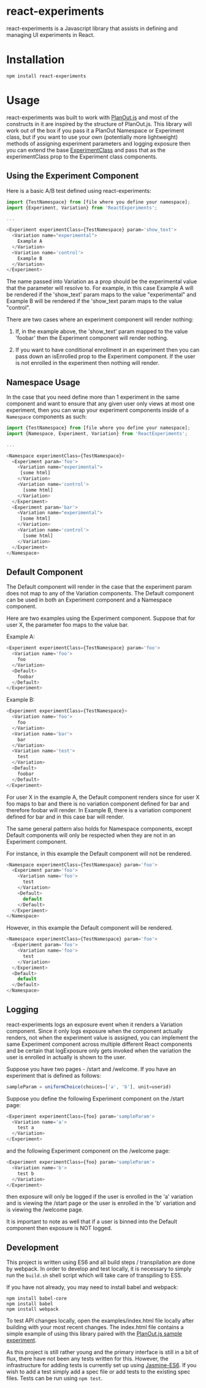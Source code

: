 react-experiments
====================

react-experiments is a Javascript library that assists in defining and managing UI experiments in React.

# Installation

```
npm install react-experiments
```

# Usage

react-experiments was built to work with [PlanOut.js](https://www.github.com/HubSpot/PlanOut.js) and most of the constructs in it are inspired by the structure of PlanOut.js. This library will work out of the box if you pass it a PlanOut Namespace or Experiment class, but if you want to use your own (potentially more lightweight) methods of assigning experiment parameters and logging exposure then you can extend the base [ExperimentClass](https://github.com/HubSpot/react-experiments/blob/master/src/experimentClass.js) and pass that as the experimentClass prop to the Experiment class components.

## Using the Experiment Component

Here is a basic A/B test defined using react-experiments:

```javascript
import {TestNamespace} from [file where you define your namespace];
import {Experiment, Variation} from 'ReactExperiments';

...

<Experiment experimentClass={TestNamespace} param='show_text'>
  <Variation name="experimental">    
    Example A  
  </Variation>   
  <Variation name='control'>   
    Example B  
  </Variation>   
</Experiment>
```

The name passed into Variation as a prop should be the experimental value that the parameter will resolve to. For example, in this case Example A will be rendered if the 'show_text' param maps to the value "experimental" and Example B will be rendered if the 'show_text param maps to the value "control".

There are two cases where an experiment component will render nothing:

1) If, in the example above, the 'show_text' param mapped to the value 'foobar' then the Experiment component will render nothing. 

2) If you want to have conditional enrollment in an experiment then you can pass down an isEnrolled prop to the Experiment component. If the user is not enrolled in the experiment then nothing will render.

## Namespace Usage

In the case that you need define more than 1 experiment in the same component and want to ensure that any given user only views at most one experiment, then you can wrap your experiment components inside of a ```Namespace``` components as such:

```javascript
import {TestNamespace} from [file where you define your namespace];
import {Namespace, Experiment, Variation} from 'ReactExperiments';

...

<Namespace experimentClass={TestNamespace}>
  <Experiment param='foo'>
    <Variation name="experimental">    
     [some html]   
    </Variation>   
    <Variation name='control'>   
      [some html]   
    </Variation>   
  </Experiment>
  <Experiment param='bar'>
    <Variation name="experimental">    
     [some html]   
    </Variation>   
    <Variation name='control'>   
      [some html]   
    </Variation>   
  </Experiment>
</Namespace>
```

## Default Component

The Default component will render in the case that the experiment param does not map to any of the Variation components. The Default component can be used in both an Experiment component and a Namespace component.

Here are two examples using the Experiment component. Suppose that for user X, the parameter foo maps to the value bar.

Example A:
```javascript
<Experiment experimentClass={TestNamespace} param='foo'>
  <Variation name='foo'>
    foo
  </Variation>
  <Default>
    foobar
  </Default>
</Experiment>
```
Example B:
```javascript
<Experiment experimentClass={TestNamespace}>
  <Variation name='foo'>
    foo
  </Variation>
  <Variation name='bar'>
    bar
  </Variation>
  <Variation name='test'>
    test
  </Variation>
  <Default>
    foobar
  </Default>
</Experiment>
```

For user X in the example A, the Default component renders since for user X foo maps to bar and there is no variation component defined for bar and therefore foobar will render.
In Example B, there is a variation component defined for bar and in this case bar will render.

The same general pattern also holds for Namespace components, except Default components will only be respected when they are not in an Experiment component.

For instance, in this example the Default component will not be rendered.
```javascript
<Namespace experimentClass={TestNamespace} param='foo'>
  <Experiment param='foo'>
    <Variation name='foo'>
      test
    </Variation>
    <Default>
      default
    </Default>
  </Experiment>
</Namespace>
```

However, in this example the Default component will be rendered.
```javascript
<Namespace experimentClass={TestNamespace} param='foo'>
  <Experiment param='foo'>
    <Variation name='foo'>
      test
    </Variation>
  </Experiment>
  <Default>
    default
  </Default>
</Namespace>
```

## Logging

react-experiments logs an exposure event when it renders a Variation component. Since it only logs exposure when the component actually renders, not when the experiment value is assigned, you can implement the same Experiment component across multiple different React components and be certain that logExposure only gets invoked when the variation the user is enrolled in actually is shown to the user.

Suppose you have two pages - /start and /welcome. If you have an experiment that is defined as follows:

```javascript
sampleParam = uniformChoice(choices=['a', 'b'], unit=userid)
```

Suppose you define the following Experiment component on the /start page:
```javascript
<Experiment experimentClass={foo} param='sampleParam'>
  <Variation name='a'>
    test a
  </Variation>
</Experiment>
```

and the following Experiment component on the /welcome page:
```javascript
<Experiment experimentClass={foo} param='sampleParam'>
  <Variation name='b'>
    test b
  </Variation>
</Experiment>
```

then exposure will only be logged if the user is enrolled in the 'a' variation and is viewing the /start page or the user is enrolled in the 'b' variation and is viewing the /welcome page.

It is important to note as well that if a user is binned into the Default component then exposure is NOT logged.

## Development

This project is written using ES6 and all build steps / transpilation are done by webpack. In order to develop and test locally, it is necessary to simply run the ```build.sh``` shell script which will take care of transpiling to ES5.

If you have not already, you may need to install babel and webpack:

```
npm install babel-core
npm install babel
npm install webpack
```

To test API changes locally, open the examples/index.html file locally after building with your most recent changes. The index.html file contains a simple example of using this library paired with the [PlanOut.js sample experiment](https://github.com/HubSpot/PlanOut.js/blob/master/examples/sample_planout_es5.js).

As this project is still rather young and the primary interface is still in a bit of flux, there have not been any tests written for this. However, the infrastructure for adding tests is currently set up using [Jasmine-ES6](https://www.npmjs.com/package/jasmine-es6). If you wish to add a test simply add a spec file or add tests to the existing spec files. Tests can be run using ```npm test```.

